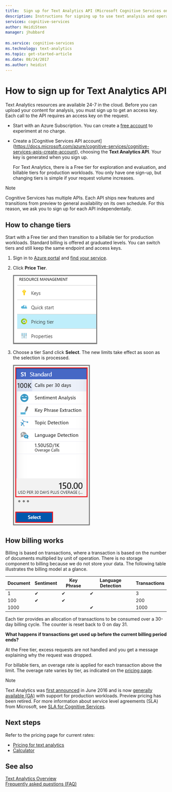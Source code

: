 ```yaml
---
title:  Sign up for Text Analytics API (Microsoft Cognitive Services on Azure) | Microsoft Docs
description: Instructions for signing up to use text analysis and operating within limits.
services: cognitive-services
author: HeidiSteen
manager: jhubbard

ms.service: cognitive-services
ms.technology: text-analytics
ms.topic: get-started-article
ms.date: 08/24/2017
ms.author: heidist
---
```


# How to sign up for Text Analytics API

Text Analytics resources are available 24-7 in the cloud. Before you can upload your content for analysis, you must sign up to get an access key. Each call to the API requires an access key on the request.

+ Start with an Azure Subscription. You can create a [free account](https://azure.microsoft.com/free/) to experiment at no charge.

+ Create a [Cognitive Services API account] (https://docs.microsoft.com/azure/cognitive-services/cognitive-services-apis-create-account), choosing the **Text Analytics API**. Your key is generated when you sign up.

  For Text Analytics, there is a Free tier for exploration and evaluation, and billable tiers for production workloads. You only have one sign-up, but changing tiers is simple if your request volume increases.

> [!Note]
> Cognitive Services has multiple APIs. Each API ships new features and transitions from preview to general availability on its own schedule. For this reason, we ask you to sign up for each API independentally.

## How to change tiers

Start with a Free tier and then transition to a billable tier for production workloads. Standard billing is offered at graduated levels. You can switch tiers and still keep the same endpoint and access keys.

1. Sign in to [Azure portal](https://portal.azure.com) and [find your service](text-analytics-howto-accesskey.md).

2. Click **Price Tier**.

   ![Price tier command in left navigation menu](../media/text-analytics/portal-pricing-tier.png)

3. Choose a tier Sand click **Select**.  The new limits take effect as soon as the selection is processed. 

   ![Tiles and Select button in tier selection page](../media/text-analytics/portal-choose-tier.png)

## How billing works

Billing is based on transactions, where a transaction is based on the number of documents multiplied by unit of operation. There is no storage component to billing because we do not store your data. The following table illustrates the billing model at a glance.

| Document | Sentiment | Key Phrase | Language Detection | Transactions |
|----------|-----------|------------|--------------------|--------------|
| 1  | ✔ | ✔ | ✔ | 3 |
| 100 | ✔ | ✔ |   | 200 |
| 1000 |   |   | ✔ | 1000 |

Each tier provides an allocation of transactions to be consumed over a 30-day billing cycle. The counter is reset back to 0 on day 31. 

**What happens if transactions get used up before the current billing period ends?**

At the Free tier, excess requests are not handled and you get a message explaining why the request was dropped.

For billable tiers, an overage rate is applied for each transaction above the limit. The overage rate varies by tier, as indicated on the [pricing page](https://azure.microsoft.com/pricing/details/cognitive-services/text-analytics/). 

 > [!Note]
 > Text Analytics was [first announced](https://blogs.technet.microsoft.com/machinelearning/2016/06/21/text-analytics-api-now-available-in-multiple-languages/) in June 2016 and is now [generally available (GA)](https://azure.microsoft.com//blog/) with support for production workloads. Preview pricing has been retired. For more information about service level agreements (SLA) from Microsoft, see [SLA for Cognitive Services](https://azure.microsoft.com/support/legal/sla/cognitive-services/v1_1/).

## Next steps

Refer to the pricing page for current rates:

+ [Pricing for text analytics](https://azure.microsoft.com/pricing/details/cognitive-services/text-analytics/)
+ [Calculator](https://azure.microsoft.com/pricing/calculator/?service=cognitive-services)

## See also 

 [Text Analytics Overview](overview.md)  
 [Frequently asked questions (FAQ)](text-analytics-resource-faq.md)